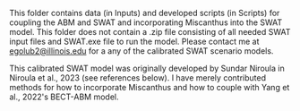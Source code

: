 This folder contains data (in Inputs) and developed scripts (in Scripts) for coupling the ABM and SWAT and incorporating Miscanthus into the SWAT model. This folder does not contain a .zip file consisting of all needed SWAT input files and SWAT.exe file to run the model. Please contact me at egolub2@illinois.edu for a any of the calibrated SWAT scenario models.

This calibrated SWAT model was originally developed by Sundar Niroula in Niroula et al., 2023 (see references below). I have merely contributed methods for how to incorporate Miscanthus and how to couple with Yang et al., 2022's BECT-ABM model.
